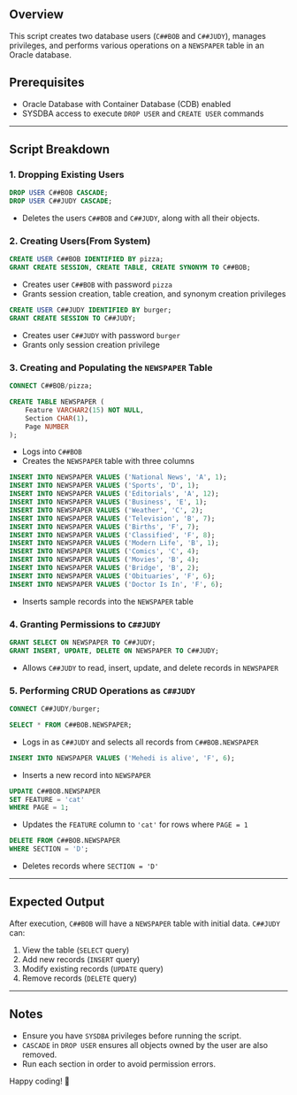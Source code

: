 ## Overview
This script creates two database users (`C##BOB` and `C##JUDY`), manages privileges, and performs various operations on a `NEWSPAPER` table in an Oracle database.

## Prerequisites
- Oracle Database with Container Database (CDB) enabled
- SYSDBA access to execute `DROP USER` and `CREATE USER` commands

---
## Script Breakdown

### 1. **Dropping Existing Users**
```sql
DROP USER C##BOB CASCADE;
DROP USER C##JUDY CASCADE;
```
- Deletes the users `C##BOB` and `C##JUDY`, along with all their objects.

### 2. **Creating Users(From System)**
```sql
CREATE USER C##BOB IDENTIFIED BY pizza;
GRANT CREATE SESSION, CREATE TABLE, CREATE SYNONYM TO C##BOB;
```
- Creates user `C##BOB` with password `pizza`
- Grants session creation, table creation, and synonym creation privileges

```sql
CREATE USER C##JUDY IDENTIFIED BY burger;
GRANT CREATE SESSION TO C##JUDY;
```
- Creates user `C##JUDY` with password `burger`
- Grants only session creation privilege

### 3. **Creating and Populating the `NEWSPAPER` Table**
```sql
CONNECT C##BOB/pizza;

CREATE TABLE NEWSPAPER (
    Feature VARCHAR2(15) NOT NULL,
    Section CHAR(1),
    Page NUMBER
);
```
- Logs into `C##BOB`
- Creates the `NEWSPAPER` table with three columns

```sql
INSERT INTO NEWSPAPER VALUES ('National News', 'A', 1);
INSERT INTO NEWSPAPER VALUES ('Sports', 'D', 1);
INSERT INTO NEWSPAPER VALUES ('Editorials', 'A', 12);
INSERT INTO NEWSPAPER VALUES ('Business', 'E', 1);
INSERT INTO NEWSPAPER VALUES ('Weather', 'C', 2);
INSERT INTO NEWSPAPER VALUES ('Television', 'B', 7);
INSERT INTO NEWSPAPER VALUES ('Births', 'F', 7);
INSERT INTO NEWSPAPER VALUES ('Classified', 'F', 8);
INSERT INTO NEWSPAPER VALUES ('Modern Life', 'B', 1);
INSERT INTO NEWSPAPER VALUES ('Comics', 'C', 4);
INSERT INTO NEWSPAPER VALUES ('Movies', 'B', 4);
INSERT INTO NEWSPAPER VALUES ('Bridge', 'B', 2);
INSERT INTO NEWSPAPER VALUES ('Obituaries', 'F', 6);
INSERT INTO NEWSPAPER VALUES ('Doctor Is In', 'F', 6);
```
- Inserts sample records into the `NEWSPAPER` table

### 4. **Granting Permissions to `C##JUDY`**
```sql
GRANT SELECT ON NEWSPAPER TO C##JUDY;
GRANT INSERT, UPDATE, DELETE ON NEWSPAPER TO C##JUDY;
```
- Allows `C##JUDY` to read, insert, update, and delete records in `NEWSPAPER`

### 5. **Performing CRUD Operations as `C##JUDY`**
```sql
CONNECT C##JUDY/burger;

SELECT * FROM C##BOB.NEWSPAPER;
```
- Logs in as `C##JUDY` and selects all records from `C##BOB.NEWSPAPER`

```sql
INSERT INTO NEWSPAPER VALUES ('Mehedi is alive', 'F', 6);
```
- Inserts a new record into `NEWSPAPER`

```sql
UPDATE C##BOB.NEWSPAPER
SET FEATURE = 'cat'
WHERE PAGE = 1;
```
- Updates the `FEATURE` column to `'cat'` for rows where `PAGE = 1`

```sql
DELETE FROM C##BOB.NEWSPAPER
WHERE SECTION = 'D';
```
- Deletes records where `SECTION = 'D'`

---
## Expected Output
After execution, `C##BOB` will have a `NEWSPAPER` table with initial data. `C##JUDY` can:
1. View the table (`SELECT` query)
2. Add new records (`INSERT` query)
3. Modify existing records (`UPDATE` query)
4. Remove records (`DELETE` query)

---
## Notes
- Ensure you have `SYSDBA` privileges before running the script.
- `CASCADE` in `DROP USER` ensures all objects owned by the user are also removed.
- Run each section in order to avoid permission errors.

Happy coding! 🚀

